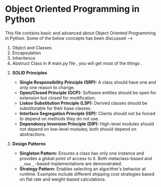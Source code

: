 # Object Oriented Programming in Python
This file contains basic and advanced about Object Oriented Programming in Python.
Some of the below concepts has been discussed --> 
  1) Object and Classes
  2) Encapsulation
  3) Inheritence
  4) Abstruct Class
In # main.py file , you will get most of the things .

2. **SOLID Principles**
   - **Single Responsibility Principle (SRP):** A class should have one and only one reason to change.
   - **Open/Closed Principle (OCP):** Software entities should be open for extension but closed for modification.
   - **Liskov Substitution Principle (LSP):** Derived classes should be substitutable for their base classes.
   - **Interface Segregation Principle (ISP):** Clients should not be forced to depend on methods they do not use.
   - **Dependency Inversion Principle (DIP):** High-level modules should not depend on low-level modules; both should depend on abstractions.

3. **Design Patterns**
   - **Singleton Pattern:** Ensures a class has only one instance and provides a global point of access to it. Both metaclass-based and `__new__`-based implementations are demonstrated.
   - **Strategy Pattern:** Enables selecting an algorithm's behavior at runtime. Examples include different shipping cost strategies based on flat rate and weight-based calculations.

